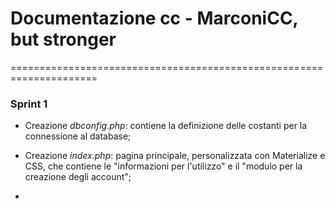 # Documentazione cc - MarconiCC, but stronger

=====================================================================

### Sprint 1

- Creazione *dbconfig.php*: contiene la definizione delle costanti per la connessione al database;

- Creazione *index.php*: pagina principale, personalizzata con Materialize e CSS, che contiene le "informazioni per l'utilizzo"
e il "modulo per la creazione degli account";

- 
